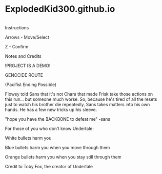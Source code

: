# ExplodedKid300.github.io
</br>
Instructions

Arrows - Move/Select

Z - Confirm



Notes and Credits

!PROJECT IS A DEMO!

GENOCIDE ROUTE

(Pacifist Ending Possible)

Flowey told Sans that it's not Chara that made Frisk take those actions on this run... but someone much worse. So, because he's tired of all the resets just to watch his brother die repeatedly, Sans takes matters into his own hands. He has a few new tricks up his sleeve.


"hope you have the BACKBONE to defeat me"
                                                                          -sans

For those of you who don't know Undertale:

White bullets harm you

Blue bullets harm you when you move through them

Orange bullets harm you when you stay still through them


Credit to Toby Fox, the creator of Undertale
